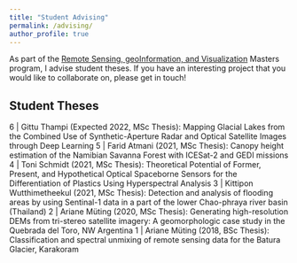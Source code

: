 ```yaml
---
title: "Student Advising"
permalink: /advising/
author_profile: true
---
```


As part of the [Remote Sensing, geoInformation, and Visualization](https://up-rs-esp.github.io/msc-rsiv/) Masters program, I advise student theses. If you have an interesting project that you would like to collaborate on, please get in touch! 

## Student Theses

6 | Gittu Thampi (Expected 2022, MSc Thesis): Mapping Glacial Lakes from the Combined Use of Synthetic-Aperture Radar and Optical Satellite Images through Deep Learning
5 | Farid Atmani (2021, MSc Thesis): Canopy height estimation of the Namibian Savanna Forest with ICESat-2 and GEDI missions
4 | Toni Schmidt (2021, MSc Thesis): Theoretical Potential of Former, Present, and Hypothetical Optical Spaceborne Sensors for the Differentiation of Plastics Using Hyperspectral Analysis
3 | Kittipon Wutthimetheekul (2021, MSc Thesis): Detection and analysis of flooding areas by using Sentinal-1 data in a part of the lower Chao-phraya river basin (Thailand)
2 | Ariane Müting (2020, MSc Thesis): Generating high-resolution DEMs from tri-stereo satellite imagery: A geomorphologic case study in the Quebrada del Toro, NW Argentina
1 | Ariane Müting (2018, BSc Thesis): Classification and spectral unmixing of remote sensing data for the Batura Glacier, Karakoram

